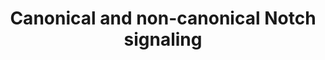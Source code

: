 ---
annotations:
- type: Pathway Ontology
  value: signaling pathway
- type: Pathway Ontology
  value: Notch signaling pathway
authors:
- AAR&Co
- Khanspers
- AlexanderPico
- Evelo
- Egonw
- Eweitz
description: This pathway is based on figure 1 of "Alteration of Notch signaling in
  skeletal development and disease" (see bibliography). In the NOTCH signaling pathway,
  mammals have 11 ligands (JAG, DLL, DLK, etc.) and 4 NOTCH receptors (NOTCH1,2,3,4).
  The pathway is activated by the interaction between a ligand in a ligand expressing
  cell and a NOTCH receptor in an adjacent, receptor expressing cell.  At this point,
  proteases (ADAM10 and PSEN1/2) cleave the intracellular domain (NICD) of the NOTCH
  protein from the extracellular domain (NECD). In the canonical pathway, NICD travels
  into the nucleus where it forms a transcription complex with other proteins (RBPJ
  and MAML1,2,3). This transcriptional complex regulates the transcription of downstream
  canonical target genes, such as HES1 and HEY1. In the non-canonical pathway, otherwise
  known as RBPJ-independent NOTCH signaling, NOTCH can activate through R-Ras to promote
  cell adhesion. Alternatively, NOTCH may interact with IKKa in the NF-kB pathway,
  or LEF1 in the Wnt pathway.While the role that the canonical NOTCH pathway plays
  in skeletal biology is well understood, our understanding of the role of the non-canonical
  pathway remains primitive.
last-edited: 2021-05-07
organisms:
- Homo sapiens
redirect_from:
- /index.php/Pathway:WP3845
- /instance/WP3845
schema-jsonld:
- '@context': https://schema.org/
  '@id': https://wikipathways.github.io/pathways/WP3845.html
  '@type': Dataset
  creator:
    '@type': Organization
    name: WikiPathways
  description: This pathway is based on figure 1 of "Alteration of Notch signaling
    in skeletal development and disease" (see bibliography). In the NOTCH signaling
    pathway, mammals have 11 ligands (JAG, DLL, DLK, etc.) and 4 NOTCH receptors (NOTCH1,2,3,4).
    The pathway is activated by the interaction between a ligand in a ligand expressing
    cell and a NOTCH receptor in an adjacent, receptor expressing cell.  At this point,
    proteases (ADAM10 and PSEN1/2) cleave the intracellular domain (NICD) of the NOTCH
    protein from the extracellular domain (NECD). In the canonical pathway, NICD travels
    into the nucleus where it forms a transcription complex with other proteins (RBPJ
    and MAML1,2,3). This transcriptional complex regulates the transcription of downstream
    canonical target genes, such as HES1 and HEY1. In the non-canonical pathway, otherwise
    known as RBPJ-independent NOTCH signaling, NOTCH can activate through R-Ras to
    promote cell adhesion. Alternatively, NOTCH may interact with IKKa in the NF-kB
    pathway, or LEF1 in the Wnt pathway.While the role that the canonical NOTCH pathway
    plays in skeletal biology is well understood, our understanding of the role of
    the non-canonical pathway remains primitive.
  keywords:
  - ''
  - DNER
  - NOTCH1
  - HEY1
  - DLK2
  - ADAM10
  - MAML2
  - NECD
  - PSEN1
  - MAGP1
  - NICD
  - RBPJ
  - HES1
  - MAML1
  - NOTCH2
  - NOTCH4
  - MAGP2
  - MAML3
  - NF-kB Pathway
  - DLL3
  - DLK1
  - JAG2
  - PSEN2
  - Cell Adhesion
  - RRAS
  - DLL4
  - DLL1
  - NOTCH3
  - Unknown
  - LEF1
  - NB3
  - JAG1
  - IKKa
  license: CC0
  name: Canonical and non-canonical Notch signaling
seo: CreativeWork
title: Canonical and non-canonical Notch signaling
wpid: WP3845
---